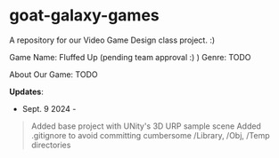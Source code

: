 # goat-galaxy-games
A repository for our Video Game Design class project. :)

Game Name: Fluffed Up (pending team approval :) )
Genre: TODO

About Our Game:
TODO

__Updates__:

- Sept. 9 2024 -
> Added base project with UNity's 3D URP sample scene
> Added .gitignore to avoid committing cumbersome /Library, /Obj, /Temp directories

